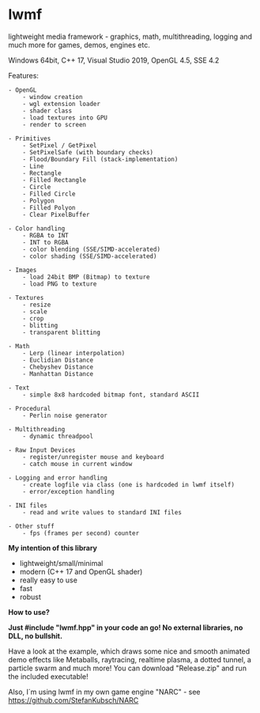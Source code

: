 # lwmf
lightweight media framework - graphics, math, multithreading, logging and much more for games, demos, engines etc.

Windows 64bit, C++ 17, Visual Studio 2019, OpenGL 4.5, SSE 4.2

Features:

	- OpenGL
		- window creation
		- wgl extension loader
		- shader class
		- load textures into GPU
		- render to screen
	
	- Primitives
		- SetPixel / GetPixel
		- SetPixelSafe (with boundary checks)
		- Flood/Boundary Fill (stack-implementation)
		- Line
		- Rectangle
		- Filled Rectangle
		- Circle 
		- Filled Circle
		- Polygon
		- Filled Polyon
		- Clear PixelBuffer
		
	- Color handling
		- RGBA to INT
		- INT to RGBA
		- color blending (SSE/SIMD-accelerated)
		- color shading (SSE/SIMD-accelerated)
  
	- Images
		- load 24bit BMP (Bitmap) to texture
		- load PNG to texture
  
	- Textures
		- resize
		- scale
		- crop
		- blitting
		- transparent blitting
  
	- Math
		- Lerp (linear interpolation)
		- Euclidian Distance
		- Chebyshev Distance
		- Manhattan Distance
  
	- Text
		- simple 8x8 hardcoded bitmap font, standard ASCII
  
	- Procedural
		- Perlin noise generator
  
	- Multithreading
		- dynamic threadpool
	
	- Raw Input Devices
		- register/unregister mouse and keyboard
		- catch mouse in current window

	- Logging and error handling
		- create logfile via class (one is hardcoded in lwmf itself)
		- error/exception handling

	- INI files
		- read and write values to standard INI files

	- Other stuff
		- fps (frames per second) counter

**My intention of this library**

  - lightweight/small/minimal
  - modern (C++ 17 and OpenGL shader)
  - really easy to use
  - fast
  - robust
 
**How to use?**

**Just #include "lwmf.hpp" in your code an go! No external libraries, no DLL, no bullshit.**

Have a look at the example, which draws some nice and smooth animated demo effects like Metaballs, raytracing, realtime plasma, a dotted tunnel, a particle swarm and much more! 
You can download "Release.zip" and run the included executable!

Also, I´m using lwmf in my own game engine "NARC" - see https://github.com/StefanKubsch/NARC
